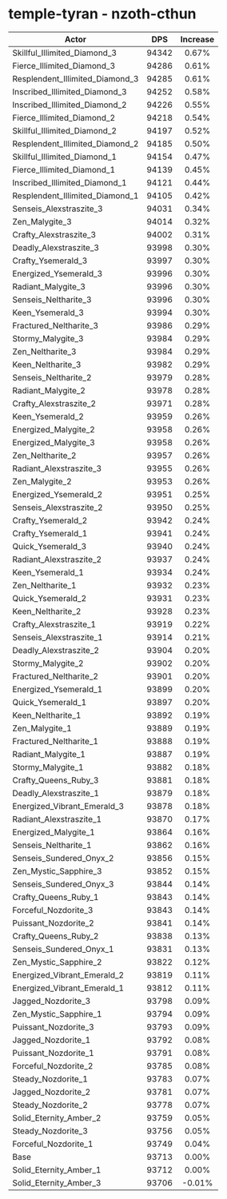 # temple-tyran - nzoth-cthun
| Actor | DPS | Increase |
|---|:---:|:---:|
|Skillful_Illimited_Diamond_3|94342|0.67%|
|Fierce_Illimited_Diamond_3|94286|0.61%|
|Resplendent_Illimited_Diamond_3|94285|0.61%|
|Inscribed_Illimited_Diamond_3|94252|0.58%|
|Inscribed_Illimited_Diamond_2|94226|0.55%|
|Fierce_Illimited_Diamond_2|94218|0.54%|
|Skillful_Illimited_Diamond_2|94197|0.52%|
|Resplendent_Illimited_Diamond_2|94185|0.50%|
|Skillful_Illimited_Diamond_1|94154|0.47%|
|Fierce_Illimited_Diamond_1|94139|0.45%|
|Inscribed_Illimited_Diamond_1|94121|0.44%|
|Resplendent_Illimited_Diamond_1|94105|0.42%|
|Senseis_Alexstraszite_3|94031|0.34%|
|Zen_Malygite_3|94014|0.32%|
|Crafty_Alexstraszite_3|94002|0.31%|
|Deadly_Alexstraszite_3|93998|0.30%|
|Crafty_Ysemerald_3|93997|0.30%|
|Energized_Ysemerald_3|93996|0.30%|
|Radiant_Malygite_3|93996|0.30%|
|Senseis_Neltharite_3|93996|0.30%|
|Keen_Ysemerald_3|93994|0.30%|
|Fractured_Neltharite_3|93986|0.29%|
|Stormy_Malygite_3|93984|0.29%|
|Zen_Neltharite_3|93984|0.29%|
|Keen_Neltharite_3|93982|0.29%|
|Senseis_Neltharite_2|93979|0.28%|
|Radiant_Malygite_2|93978|0.28%|
|Crafty_Alexstraszite_2|93971|0.28%|
|Keen_Ysemerald_2|93959|0.26%|
|Energized_Malygite_2|93958|0.26%|
|Energized_Malygite_3|93958|0.26%|
|Zen_Neltharite_2|93957|0.26%|
|Radiant_Alexstraszite_3|93955|0.26%|
|Zen_Malygite_2|93953|0.26%|
|Energized_Ysemerald_2|93951|0.25%|
|Senseis_Alexstraszite_2|93950|0.25%|
|Crafty_Ysemerald_2|93942|0.24%|
|Crafty_Ysemerald_1|93941|0.24%|
|Quick_Ysemerald_3|93940|0.24%|
|Radiant_Alexstraszite_2|93937|0.24%|
|Keen_Ysemerald_1|93934|0.24%|
|Zen_Neltharite_1|93932|0.23%|
|Quick_Ysemerald_2|93931|0.23%|
|Keen_Neltharite_2|93928|0.23%|
|Crafty_Alexstraszite_1|93919|0.22%|
|Senseis_Alexstraszite_1|93914|0.21%|
|Deadly_Alexstraszite_2|93904|0.20%|
|Stormy_Malygite_2|93902|0.20%|
|Fractured_Neltharite_2|93901|0.20%|
|Energized_Ysemerald_1|93899|0.20%|
|Quick_Ysemerald_1|93897|0.20%|
|Keen_Neltharite_1|93892|0.19%|
|Zen_Malygite_1|93889|0.19%|
|Fractured_Neltharite_1|93888|0.19%|
|Radiant_Malygite_1|93887|0.19%|
|Stormy_Malygite_1|93882|0.18%|
|Crafty_Queens_Ruby_3|93881|0.18%|
|Deadly_Alexstraszite_1|93879|0.18%|
|Energized_Vibrant_Emerald_3|93878|0.18%|
|Radiant_Alexstraszite_1|93870|0.17%|
|Energized_Malygite_1|93864|0.16%|
|Senseis_Neltharite_1|93862|0.16%|
|Senseis_Sundered_Onyx_2|93856|0.15%|
|Zen_Mystic_Sapphire_3|93852|0.15%|
|Senseis_Sundered_Onyx_3|93844|0.14%|
|Crafty_Queens_Ruby_1|93843|0.14%|
|Forceful_Nozdorite_3|93843|0.14%|
|Puissant_Nozdorite_2|93841|0.14%|
|Crafty_Queens_Ruby_2|93838|0.13%|
|Senseis_Sundered_Onyx_1|93831|0.13%|
|Zen_Mystic_Sapphire_2|93822|0.12%|
|Energized_Vibrant_Emerald_2|93819|0.11%|
|Energized_Vibrant_Emerald_1|93812|0.11%|
|Jagged_Nozdorite_3|93798|0.09%|
|Zen_Mystic_Sapphire_1|93794|0.09%|
|Puissant_Nozdorite_3|93793|0.09%|
|Jagged_Nozdorite_1|93792|0.08%|
|Puissant_Nozdorite_1|93791|0.08%|
|Forceful_Nozdorite_2|93785|0.08%|
|Steady_Nozdorite_1|93783|0.07%|
|Jagged_Nozdorite_2|93781|0.07%|
|Steady_Nozdorite_2|93778|0.07%|
|Solid_Eternity_Amber_2|93759|0.05%|
|Steady_Nozdorite_3|93756|0.05%|
|Forceful_Nozdorite_1|93749|0.04%|
|Base|93713|0.00%|
|Solid_Eternity_Amber_1|93712|0.00%|
|Solid_Eternity_Amber_3|93706|-0.01%|
